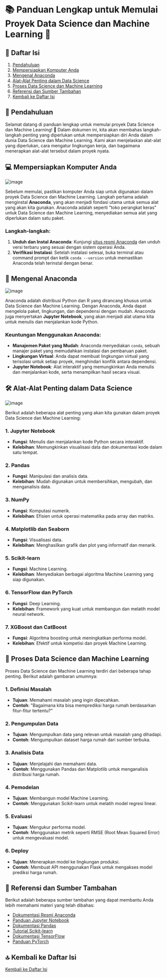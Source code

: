 # 📚 Panduan Lengkap untuk Memulai Proyek Data Science dan Machine Learning 🚀

## 📑 Daftar Isi
1. [Pendahuluan](#-pendahuluan)
2. [Mempersiapkan Komputer Anda](#-mempersiapkan-komputer-anda)
3. [Mengenal Anaconda](#-mengenal-anaconda)
4. [Alat-Alat Penting dalam Data Science](#-alat-alat-penting-dalam-data-science)
5. [Proses Data Science dan Machine Learning](#-proses-data-science-dan-machine-learning)
6. [Referensi dan Sumber Tambahan](#-referensi-dan-sumber-tambahan)
7. [Kembali ke Daftar Isi](#-kembali-ke-daftar-isi)

## 🌟 Pendahuluan

Selamat datang di panduan lengkap untuk memulai proyek Data Science dan Machine Learning! 🎉 Dalam dokumen ini, kita akan membahas langkah-langkah penting yang diperlukan untuk mempersiapkan diri Anda dalam dunia Data Science dan Machine Learning. Kami akan menjelaskan alat-alat yang diperlukan, cara mengatur lingkungan kerja, dan bagaimana menerapkan alat-alat tersebut dalam proyek nyata.

## 💻 Mempersiapkan Komputer Anda

![image](https://github.com/user-attachments/assets/279a1391-fe0f-4797-b541-2d1230d99d36)

Sebelum memulai, pastikan komputer Anda siap untuk digunakan dalam proyek Data Science dan Machine Learning. Langkah pertama adalah menginstal **Anaconda**, yang akan menjadi fondasi utama untuk semua alat yang akan kita gunakan. Anaconda adalah seperti "toko perangkat keras" untuk Data Science dan Machine Learning, menyediakan semua alat yang diperlukan dalam satu paket.

### Langkah-langkah:
1. **Unduh dan Instal Anaconda**: Kunjungi [situs resmi Anaconda](https://www.anaconda.com/) dan unduh versi terbaru yang sesuai dengan sistem operasi Anda.
2. **Verifikasi Instalasi**: Setelah instalasi selesai, buka terminal atau command prompt dan ketik `conda --version` untuk memastikan Anaconda telah terinstal dengan benar.

## 🐍 Mengenal Anaconda

![image](https://github.com/user-attachments/assets/f82c1be6-ee20-4c72-807e-1827da7ac481)

Anaconda adalah distribusi Python dan R yang dirancang khusus untuk Data Science dan Machine Learning. Dengan Anaconda, Anda dapat mengelola paket, lingkungan, dan dependensi dengan mudah. Anaconda juga menyertakan **Jupyter Notebook**, yang akan menjadi alat utama kita untuk menulis dan menjalankan kode Python.

### Keuntungan Menggunakan Anaconda:
- **Manajemen Paket yang Mudah**: Anaconda menyediakan `conda`, sebuah manajer paket yang memudahkan instalasi dan pembaruan paket.
- **Lingkungan Virtual**: Anda dapat membuat lingkungan virtual yang terisolasi untuk setiap proyek, menghindari konflik antara dependensi.
- **Jupyter Notebook**: Alat interaktif yang memungkinkan Anda menulis dan menjalankan kode, serta menampilkan hasil secara visual.

## 🛠️ Alat-Alat Penting dalam Data Science

![image](https://github.com/user-attachments/assets/81745bf5-7e38-4836-a3e4-ef2c07cf7dc4)

Berikut adalah beberapa alat penting yang akan kita gunakan dalam proyek Data Science dan Machine Learning:

### 1. **Jupyter Notebook**
   - **Fungsi**: Menulis dan menjalankan kode Python secara interaktif.
   - **Kelebihan**: Memungkinkan visualisasi data dan dokumentasi kode dalam satu tempat.

### 2. **Pandas**
   - **Fungsi**: Manipulasi dan analisis data.
   - **Kelebihan**: Mudah digunakan untuk membersihkan, mengubah, dan menganalisis data.

### 3. **NumPy**
   - **Fungsi**: Komputasi numerik.
   - **Kelebihan**: Efisien untuk operasi matematika pada array dan matriks.

### 4. **Matplotlib dan Seaborn**
   - **Fungsi**: Visualisasi data.
   - **Kelebihan**: Menghasilkan grafik dan plot yang informatif dan menarik.

### 5. **Scikit-learn**
   - **Fungsi**: Machine Learning.
   - **Kelebihan**: Menyediakan berbagai algoritma Machine Learning yang siap digunakan.

### 6. **TensorFlow dan PyTorch**
   - **Fungsi**: Deep Learning.
   - **Kelebihan**: Framework yang kuat untuk membangun dan melatih model neural network.

### 7. **XGBoost dan CatBoost**
   - **Fungsi**: Algoritma boosting untuk meningkatkan performa model.
   - **Kelebihan**: Efektif untuk kompetisi dan proyek Machine Learning.

## 🔄 Proses Data Science dan Machine Learning

Proses Data Science dan Machine Learning terdiri dari beberapa tahap penting. Berikut adalah gambaran umumnya:

### 1. **Definisi Masalah**
   - **Tujuan**: Memahami masalah yang ingin dipecahkan.
   - **Contoh**: "Bagaimana kita bisa memprediksi harga rumah berdasarkan fitur-fitur tertentu?"

### 2. **Pengumpulan Data**
   - **Tujuan**: Mengumpulkan data yang relevan untuk masalah yang dihadapi.
   - **Contoh**: Mengumpulkan dataset harga rumah dari sumber terbuka.

### 3. **Analisis Data**
   - **Tujuan**: Menjelajahi dan memahami data.
   - **Contoh**: Menggunakan Pandas dan Matplotlib untuk menganalisis distribusi harga rumah.

### 4. **Pemodelan**
   - **Tujuan**: Membangun model Machine Learning.
   - **Contoh**: Menggunakan Scikit-learn untuk melatih model regresi linear.

### 5. **Evaluasi**
   - **Tujuan**: Mengukur performa model.
   - **Contoh**: Menggunakan metrik seperti RMSE (Root Mean Squared Error) untuk mengevaluasi model.

### 6. **Deploy**
   - **Tujuan**: Menerapkan model ke lingkungan produksi.
   - **Contoh**: Membuat API menggunakan Flask untuk mengakses model prediksi harga rumah.

## 📖 Referensi dan Sumber Tambahan

Berikut adalah beberapa sumber tambahan yang dapat membantu Anda lebih memahami materi yang telah dibahas:

- [Dokumentasi Resmi Anaconda](https://docs.anaconda.com/)
- [Panduan Jupyter Notebook](https://jupyter.org/documentation)
- [Dokumentasi Pandas](https://pandas.pydata.org/docs/)
- [Tutorial Scikit-learn](https://scikit-learn.org/stable/tutorial/index.html)
- [Dokumentasi TensorFlow](https://www.tensorflow.org/learn)
- [Panduan PyTorch](https://pytorch.org/tutorials/)

## 🔝 Kembali ke Daftar Isi

[Kembali ke Daftar Isi](#-daftar-isi)
